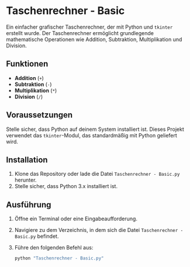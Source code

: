 # Taschenrechner - Basic

Ein einfacher grafischer Taschenrechner, der mit Python und `tkinter` erstellt wurde. Der Taschenrechner ermöglicht grundlegende mathematische Operationen wie Addition, Subtraktion, Multiplikation und Division.

## Funktionen

- **Addition** (`+`)
- **Subtraktion** (`-`)
- **Multiplikation** (`*`)
- **Division** (`/`)

## Voraussetzungen

Stelle sicher, dass Python auf deinem System installiert ist. Dieses Projekt verwendet das `tkinter`-Modul, das standardmäßig mit Python geliefert wird.

## Installation

1. Klone das Repository oder lade die Datei `Taschenrechner - Basic.py` herunter.
2. Stelle sicher, dass Python 3.x installiert ist.

## Ausführung

1. Öffne ein Terminal oder eine Eingabeaufforderung.
2. Navigiere zu dem Verzeichnis, in dem sich die Datei `Taschenrechner - Basic.py` befindet.
3. Führe den folgenden Befehl aus:

   ```bash
   python "Taschenrechner - Basic.py"